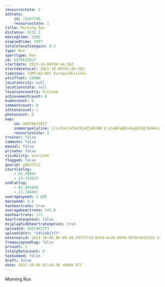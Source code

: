```yaml
---
resourcestate: 2
athlete:
    id: 71447788
    resourcestate: 1
title: Morning Run
distance: 6232.2
movingtime: 2392
elapsedtime: 2497
totalelevationgain: 8.3
type: Run
sporttype: Run
id: 6070637017
startdate: 2021-10-06T04:44:36Z
startdatelocal: 2021-10-06T07:44:36Z
timezone: (GMT+02:00) Europe/Helsinki
utcoffset: 10800
locationcity: null
locationstate: null
locationcountry: Finland
achievementcount: 8
kudoscount: 0
commentcount: 0
athletecount: 1
photocount: 0
map:
    id: a6070637017
    summarypolyline: i}ivJmk|oCRxCDjAZjADJHB`@_@\m@Fa@DiAGy@A{@E]EmAGi@Ug@QSMEK?MF_@v@GXCv@?l@Dv@DBCZF~@NdBNd@XRH@XURYVmALULEBaAE_AB{@c@kAMEOOUa@SMK?MDOZUZE^Cf@DdBHfAF\A^Bl@Jd@LTDAFDLCHGREHQFEJ[Dm@c@gEBU@[Kw@Y{@WEI@A@CAIDOd@Ah@EVAb@@l@TbEA\BTBBJZT`@N@RMHMPg@Ba@ASCQDI@YOaBQoCGi@M_@OUMAWTM`@IXEz@NpB@r@VnCJZNP\K\_@HgA?OKm@?SCm@?e@Ey@?w@Co@a@_AEISIWFKLKPIh@Cb@BtAHhA@|@NdBBNPj@TRNBTGLIJSFQDe@AaAI}@CiA]mDM[KKMCQ?SVGRETIz@FfAJfALvCXfAPPV@FCT]TyAAc@E{AUqAA[MaAI]IOOSKAMJG?ELGFKj@Cp@J~AJtFBPD@VVJ?HCVSLQPw@Cq@F_@YiDAu@FO?WCOEMSa@UWGEE@ULKRMh@E^?fBLzCLtAJr@DFLLPJD?TQN[PmBK{BSmCU}@IUECOEI@MJCHUpAClAFv@@f@VlCHZLVPNTB^UBENaA?u@Es@B{@Ae@M}AYcAEIUSK?GDKPOHEJSr@Ct@D~AFj@Dn@Jp@Dt@HTTZ`@CJKJSFe@?i@Em@BSA{@GYK_A?aAGw@IYWe@OCEB_@b@ITGZCl@@p@LnALnCH|@Rt@HHL@JAFGXq@Hc@Di@UwFGs@So@W]QMOCGBGNQ~@Ej@Bx@Hr@HhB@x@Hx@Rn@FLNFFANKJOTgAJmAKcAB[Is@EuACOAWGYY_@UGMB[^ENGpADd@Cz@Hz@?^XjDHRZDVS`@w@FsAE_@?WMqAWoDOa@[QMCE@SJMXEd@?|@J~BBjAFbAJp@Zf@JFR@FC^a@FOBW@q@KiCQaAAyA]y@OSOKI@MRQJAFGb@ElAFTDl@HxABx@HpAFXFLLHXBLENQ\_A@M[wDMs@Ce@Ha@IYMYIICKSCOJGLEXOf@C`AFn@J|BJr@HtAZVPFF?DCJQJUBY?MHk@AoAM_BOw@E}@@UMa@[g@GCQDORGb@?PKHOn@QTDHHB@BL~@Bn@Gz@Df@C??BJ`AHTFFHTPVHFZARIh@kABQGmCGcA@MEkBGi@Ma@UYEKOCMBKCMJ
    resourcestate: 2
trainer: false
commute: false
manual: false
private: false
visibility: everyone
flagged: false
gearid: g9037112
startlatlng:
    - 61.49605
    - 23.743433
endlatlng:
    - 61.495888
    - 23.744497
averagespeed: 2.605
maxspeed: 5.4
hasheartrate: true
averageheartrate: 141.9
maxheartrate: 171
heartrateoptout: false
displayhideheartrateoption: true
uploadid: 6451481373
uploadidstr: "6451481373"
externalid: 2021-10-06_06-04-18_f97f7714-6f6d-4c24-96f0-937bfa525335.tcx
fromacceptedtag: false
prcount: 1
totalphotocount: 0
haskudoed: false
draft: false
date: 2021-10-06 07:44:36 +0000 UTC
---
```

Morning Run